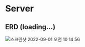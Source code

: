 # Server

## ERD (loading...)
![스크린샷 2022-09-01 오전 10 14 56](https://user-images.githubusercontent.com/86875273/187811833-e2b738b5-bc6c-4231-a91e-663b78c6dac0.png)

